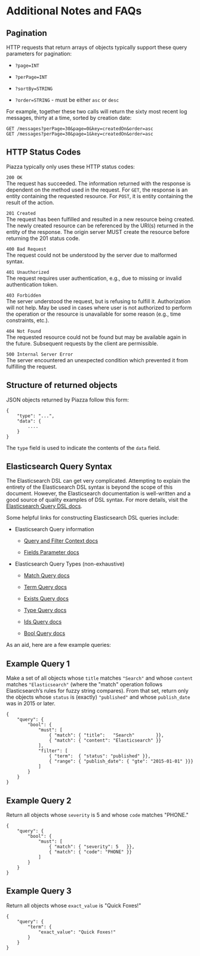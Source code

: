 # Additional Notes and FAQs

## Pagination

HTTP requests that return arrays of objects typically support these
query parameters for pagination:

-   `?page=INT`

-   `?perPage=INT`

-   `?sortBy=STRING`

-   `?order=STRING` - must be either `asc` or `desc`

For example, together these two calls will return the sixty most recent
log messages, thirty at a time, sorted by creation date:

    GET /messages?perPage=30&page=0&key=createdOn&order=asc
    GET /messages?perPage=30&page=1&key=createdOn&order=asc

## HTTP Status Codes

Piazza typically only uses these HTTP status codes:

`200 OK`  
The request has succeeded. The information returned with the response is
dependent on the method used in the request. For `GET`, the response is
an entity containing the requested resource. For `POST`, it is entity
containing the result of the action.

`201 Created`  
The request has been fulfilled and resulted in a new resource being
created. The newly created resource can be referenced by the URI(s)
returned in the entity of the response. The origin server MUST create
the resource before returning the 201 status code.

`400 Bad Request`  
The request could not be understood by the server due to malformed
syntax.

`401 Unauthorized`  
The request requires user authentication, e.g., due to missing or
invalid authentication token.

`403 Forbidden`  
The server understood the request, but is refusing to fulfill it.
Authorization will not help. May be used in cases where user is not
authorized to perform the operation or the resource is unavailable for
some reason (e.g., time constraints, etc.).

`404 Not Found`  
The requested resource could not be found but may be available again in
the future. Subsequent requests by the client are permissible.

`500 Internal Server Error`  
The server encountered an unexpected condition which prevented it from
fulfilling the request.

## Structure of returned objects

JSON objects returned by Piazza follow this form:

    {
        "type": "...",
        "data": {
            ....
        }
    }

The `type` field is used to indicate the contents of the `data` field.

## Elasticsearch Query Syntax

The Elasticsearch DSL can get very complicated. Attempting to explain
the entirety of the Elasticsearch DSL syntax is beyond the scope of this
document. However, the Elasticsearch documentation is well-written and a
good source of quality examples of DSL syntax. For more details, visit
the <a target="blank" href="https://www.elastic.co/guide/en/elasticsearch/reference/current/query-dsl.html">Elasticsearch Query DSL docs</a>.

Some helpful links for constructing Elasticsearch DSL queries include:

-   Elasticsearch Query information

    -   <a target="blank" href="https://www.elastic.co/guide/en/elasticsearch/reference/current/query-filter-context.html">Query and Filter Context
        docs</a>

    -   <a target="blank" href="https://www.elastic.co/guide/en/elasticsearch/reference/2.3/search-request-fields.html">Fields Parameter
        docs</a>

-   Elasticsearch Query Types (non-exhaustive)

    -   <a target="blank" href="https://www.elastic.co/guide/en/elasticsearch/reference/current/query-dsl-match-query.html">Match Query docs</a>

    -   <a target="blank" href="https://www.elastic.co/guide/en/elasticsearch/reference/current/query-dsl-term-query.html">Term Query docs</a>

    -   <a target="blank" href="https://www.elastic.co/guide/en/elasticsearch/reference/current/query-dsl-exists-query.html">Exists Query docs</a>

    -   <a target="blank" href="https://www.elastic.co/guide/en/elasticsearch/reference/current/query-dsl-type-query.html">Type Query docs</a>

    -   <a target="blank" href="https://www.elastic.co/guide/en/elasticsearch/reference/current/query-dsl-ids-query.html">Ids Query docs</a>

    -   <a target="blank" href="https://www.elastic.co/guide/en/elasticsearch/reference/current/query-dsl-bool-query.html">Bool Query docs</a>
    
As an aid, here are a few example queries:

## Example Query 1

Make a set of all objects whose `title` matches `"Search"` and whose
`content` matches `"Elasticsearch"` (where the "match" operation follows
Elasticsearch’s rules for fuzzy string compares). From that set, return
only the objects whose `status` is (exactly) `"published"` and whose
`publish_date` was in 2015 or later.

    {
        "query": {
            "bool": {
                "must": [
                    { "match": { "title":   "Search"        }},
                    { "match": { "content": "Elasticsearch" }}
                ],
                "filter": [
                    { "term":  { "status": "published" }},
                    { "range": { "publish_date": { "gte": "2015-01-01" }}}
                ]
            }
        }
    }

## Example Query 2

Return all objects whose `severity` is 5 and whose `code` matches
"PHONE."

    {
        "query": {
            "bool": {
                "must": [
                    { "match": { "severity": 5   }},
                    { "match": { "code": "PHONE" }}
                ]
            }
        }
    }

## Example Query 3

Return all objects whose `exact_value` is "Quick Foxes!"

    {
        "query": {
            "term": {
                "exact_value": "Quick Foxes!"
            }
        }
    }
 
